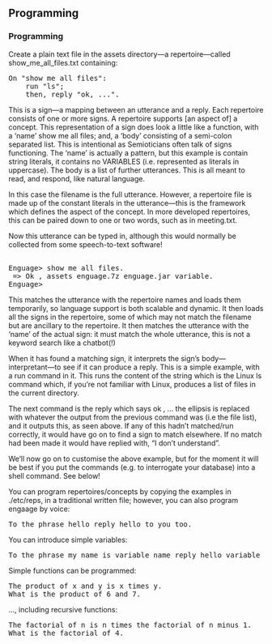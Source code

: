 ## Programming
<h3>Programming</h3>
Create a plain text file in the assets directory—a repertoire—called show_me_all_files.txt containing:
<pre>
On "show me all files":
	run "ls";
	then, reply "ok, ...".
</pre>
<p>This is a sign—a mapping between an utterance and a reply. Each repertoire consists of one or more signs. A repertoire supports [an aspect of] a concept. This representation of a sign does look a little like a function, with a ‘name’ show me all files; and, a ‘body’ consisting of a semi-colon separated list. This is intentional as Semioticians often talk of signs functioning. The ‘name’ is actually a pattern, but this example is contain string literals, it contains no VARIABLES (i.e. represented as literals in uppercase). The body is a list of further utterances. This is all meant to read, and respond, like natural language.
<p>In this case the filename is the full utterance. However, a repertoire file is made up of the constant literals in the utterance—this is the framework which defines the aspect of the concept. In more developed repertoires, this can be paired down to one or two words, such as in meeting.txt.
<p>Now this utterance can be typed in, although this would normally be collected from some speech-to-text software!
<pre>   
Enguage> show me all files.
 => Ok , assets enguage.7z enguage.jar variable.
Enguage> 
</pre>
<P>This matches the utterance with the repertoire names and loads them temporarily, so language support is both scalable and dynamic. It then loads all the signs in the repertoire, some of which may not match the filename but are ancillary to the repertoire. It then matches the utterance with the ‘name’ of the actual sign: it must match the whole utterance, this is not a keyword search like a chatbot(!)
<p>When it has found a matching sign, it interprets the sign’s body—interpretant—to see if it can produce a reply. This is a simple example, with a run command in it. This runs the content of the string which is the Linux ls command which, if you’re not familiar with Linux, produces a list of files in the current directory.
<p>The next command is the reply which says ok , … the ellipsis is replaced with whatever the output from the previous command was (i.e the file list), and it outputs this, as seen above.
If any of this hadn’t matched/run correctly, it would have go on to find a sign to match elsewhere. If no match had been made it would have replied with, “I don’t understand”.
<p>We’ll now go on to customise the above example, but for the moment it will be best if you put the commands (e.g. to interrogate your database) into a shell command. See below!

You can program repertoires/concepts by copying the examples in
./etc/reps, in a traditional written file; however, you can also 
program engaage by voice:

<pre>To the phrase hello reply hello to you too.</pre>

<p>You can introduce simple variables:</p>
<pre>To the phrase my name is variable name reply hello variable name.</pre>

<p>Simple functions can be programmed:</p>
<pre>The product of x and y is x times y.
What is the product of 6 and 7.
</pre>
..., including recursive functions:
<pre>
The factorial of n is n times the factorial of n minus 1.
What is the factorial of 4.
</pre>
